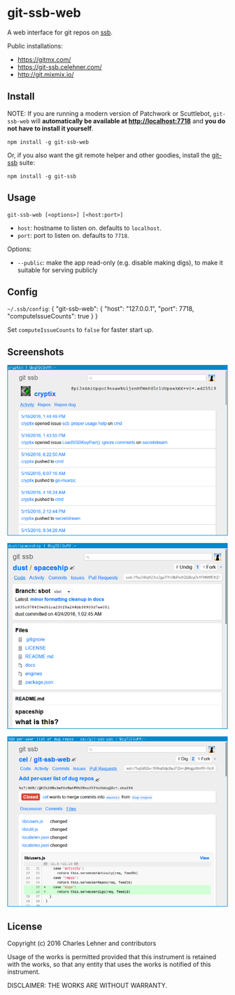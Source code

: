 # git-ssb-web

A web interface for git repos on [ssb][secure-scuttlebutt].

Public installations:

- https://gitmx.com/
- https://git-ssb.celehner.com/
- http://git.mixmix.io/

## Install

NOTE: If you are running a modern version of Patchwork or Scuttlebot, `git-ssb-web` will **automatically be available at [http://localhost:7718](http://localhost:7718)** and **you do not have to install it yourself**.

```
npm install -g git-ssb-web
```

Or, if you also want the git remote helper and other goodies, install the
[git-ssb][] suite:

```
npm install -g git-ssb
```

## Usage

```
git-ssb-web [<options>] [<host:port>]
```
- `host`: hostname to listen on. defaults to `localhost`.
- `port`: port to listen on. defaults to `7718`.

Options:
- `--public`: make the app read-only (e.g. disable making digs), to make it
  suitable for serving publicly

## Config

`~/.ssb/config`:
{
  "git-ssb-web": {
    "host": "127.0.0.1",
    "port": 7718,
    "computeIssueCounts": true
  }
}

Set `computeIssueCounts` to `false` for faster start up.

## Screenshots

![screenshot of a user's activity](static/screenshot-user-activity.png)

![screenshot of a repo](static/screenshot-repo.png)

![screenshot of a pull request](static/screenshot-pr.png)

[secure-scuttlebutt]: https://github.com/ssbc/secure-scuttlebutt
[git-ssb]: %n92DiQh7ietE+R+X/I403LQoyf2DtR3WQfCkDKlheQU=.sha256

## License

Copyright (c) 2016 Charles Lehner and contributors

Usage of the works is permitted provided that this instrument is
retained with the works, so that any entity that uses the works is
notified of this instrument.

DISCLAIMER: THE WORKS ARE WITHOUT WARRANTY.
